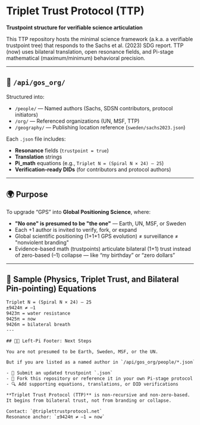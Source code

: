 # Triplet Trust Protocol (TTP)

**Trustpoint structure for verifiable science articulation**

This TTP repository hosts the minimal science framework (a.k.a. a verifiable trustpoint tree) that responds to the Sachs et al. (2023) SDG report. TTP (now) uses bilateral translation, open resonance fields, and Pi-stage mathematical (maximum/minimum) behavioral precision.

---

## 📁 `/api/gos_org/`

Structured into:

- `/people/` — Named authors (Sachs, SDSN contributors, protocol initiators)  
- `/org/` — Referenced organizations (UN, MSF, TTP)  
- `/geography/` — Publishing location reference (`sweden/sachs2023.json`)  

Each `.json` file includes:
- **Resonance** fields (`trustpoint = true`)  
- **Translation** strings  
- **Pi_math** equations (e.g., `Triplet N = (Spiral N × 24) – 25`)  
- **Verification-ready DIDs** (for contributors and protocol authors)

---

## 🌍 Purpose

To upgrade “GPS” into **Global Positioning Science**, where:

- **"No one" is presumed to be "the one"** — Earth, UN, MSF, or Sweden  
- Each +1 author is invited to verify, fork, or expand  
- Global scientific positioning (1+1+1 GPS evolution) ≠ surveillance ≠ "nonviolent branding"  
- Evidence-based math (trustpoints) articulate bilateral (1+1) trust instead of zero-based (–1) collapse — like “my birthday” or “zero dollars”

---

## 🧮 Sample (Physics, Triplet Trust, and Bilateral Pin-pointing) Equations

```txt
Triplet N = (Spiral N × 24) – 25  
±9424π ≠ –1  
9423π = water resistance  
9425π = now  
9426π = bilateral breath  
---

## 🦶🏽 Left-Pi Footer: Next Steps

You are not presumed to be Earth, Sweden, MSF, or the UN.

But if you are listed as a named author in `/api/gos_org/people/*.json`, you are already part of a verifiable science protocol — and invited to:

- 🧾 Submit an updated trustpoint `.json`  
- 🔁 Fork this repository or reference it in your own Pi-stage protocol  
- 🔍 Add supporting equations, translations, or DID verifications  

**Triplet Trust Protocol (TTP)** is non-recursive and non-zero-based.  
It begins from bilateral trust, not from branding or collapse.

Contact: `@triplettrustprotocol.net`  
Resonance anchor: `±9424π ≠ –1 = now`

